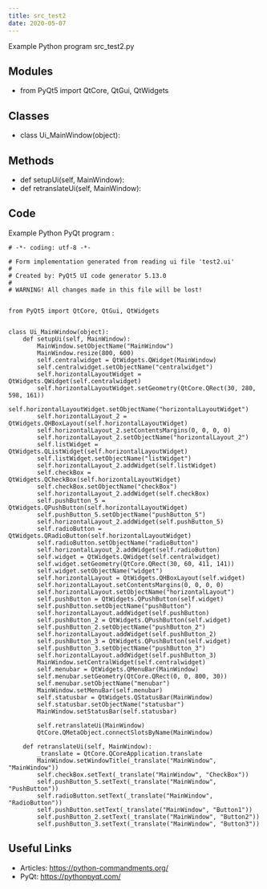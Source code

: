 ```yaml
---
title: src_test2
date: 2020-05-07
---
```

Example Python program src_test2.py

## Modules

* from PyQt5 import QtCore, QtGui, QtWidgets

## Classes

* class Ui_MainWindow(object):

## Methods

* def setupUi(self, MainWindow):
* def retranslateUi(self, MainWindow):

## Code

Example Python PyQt program :

    # -*- coding: utf-8 -*-
    
    # Form implementation generated from reading ui file 'test2.ui'
    #
    # Created by: PyQt5 UI code generator 5.13.0
    #
    # WARNING! All changes made in this file will be lost!
    
    
    from PyQt5 import QtCore, QtGui, QtWidgets
    
    
    class Ui_MainWindow(object):
        def setupUi(self, MainWindow):
            MainWindow.setObjectName("MainWindow")
            MainWindow.resize(800, 600)
            self.centralwidget = QtWidgets.QWidget(MainWindow)
            self.centralwidget.setObjectName("centralwidget")
            self.horizontalLayoutWidget = QtWidgets.QWidget(self.centralwidget)
            self.horizontalLayoutWidget.setGeometry(QtCore.QRect(30, 280, 598, 161))
            self.horizontalLayoutWidget.setObjectName("horizontalLayoutWidget")
            self.horizontalLayout_2 = QtWidgets.QHBoxLayout(self.horizontalLayoutWidget)
            self.horizontalLayout_2.setContentsMargins(0, 0, 0, 0)
            self.horizontalLayout_2.setObjectName("horizontalLayout_2")
            self.listWidget = QtWidgets.QListWidget(self.horizontalLayoutWidget)
            self.listWidget.setObjectName("listWidget")
            self.horizontalLayout_2.addWidget(self.listWidget)
            self.checkBox = QtWidgets.QCheckBox(self.horizontalLayoutWidget)
            self.checkBox.setObjectName("checkBox")
            self.horizontalLayout_2.addWidget(self.checkBox)
            self.pushButton_5 = QtWidgets.QPushButton(self.horizontalLayoutWidget)
            self.pushButton_5.setObjectName("pushButton_5")
            self.horizontalLayout_2.addWidget(self.pushButton_5)
            self.radioButton = QtWidgets.QRadioButton(self.horizontalLayoutWidget)
            self.radioButton.setObjectName("radioButton")
            self.horizontalLayout_2.addWidget(self.radioButton)
            self.widget = QtWidgets.QWidget(self.centralwidget)
            self.widget.setGeometry(QtCore.QRect(30, 60, 411, 141))
            self.widget.setObjectName("widget")
            self.horizontalLayout = QtWidgets.QHBoxLayout(self.widget)
            self.horizontalLayout.setContentsMargins(0, 0, 0, 0)
            self.horizontalLayout.setObjectName("horizontalLayout")
            self.pushButton = QtWidgets.QPushButton(self.widget)
            self.pushButton.setObjectName("pushButton")
            self.horizontalLayout.addWidget(self.pushButton)
            self.pushButton_2 = QtWidgets.QPushButton(self.widget)
            self.pushButton_2.setObjectName("pushButton_2")
            self.horizontalLayout.addWidget(self.pushButton_2)
            self.pushButton_3 = QtWidgets.QPushButton(self.widget)
            self.pushButton_3.setObjectName("pushButton_3")
            self.horizontalLayout.addWidget(self.pushButton_3)
            MainWindow.setCentralWidget(self.centralwidget)
            self.menubar = QtWidgets.QMenuBar(MainWindow)
            self.menubar.setGeometry(QtCore.QRect(0, 0, 800, 30))
            self.menubar.setObjectName("menubar")
            MainWindow.setMenuBar(self.menubar)
            self.statusbar = QtWidgets.QStatusBar(MainWindow)
            self.statusbar.setObjectName("statusbar")
            MainWindow.setStatusBar(self.statusbar)
    
            self.retranslateUi(MainWindow)
            QtCore.QMetaObject.connectSlotsByName(MainWindow)
    
        def retranslateUi(self, MainWindow):
            _translate = QtCore.QCoreApplication.translate
            MainWindow.setWindowTitle(_translate("MainWindow", "MainWindow"))
            self.checkBox.setText(_translate("MainWindow", "CheckBox"))
            self.pushButton_5.setText(_translate("MainWindow", "PushButton"))
            self.radioButton.setText(_translate("MainWindow", "RadioButton"))
            self.pushButton.setText(_translate("MainWindow", "Button1"))
            self.pushButton_2.setText(_translate("MainWindow", "Button2"))
            self.pushButton_3.setText(_translate("MainWindow", "Button3"))
    

## Useful Links

- Articles: https://python-commandments.org/
- PyQt: https://pythonpyqt.com/

